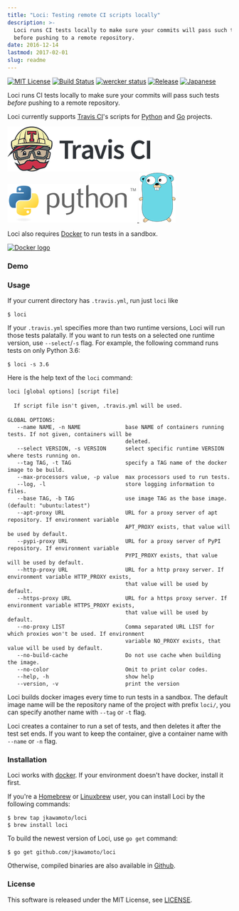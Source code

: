 ```yaml
---
title: "Loci: Testing remote CI scripts locally"
description: >-
  Loci runs CI tests locally to make sure your commits will pass such tests
  before pushing to a remote repository.
date: 2016-12-14
lastmod: 2017-02-01
slug: readme
---
```

[![MIT License](https://img.shields.io/badge/license-MIT-blue.svg?style=flat)](./info/licenses/)
[![Build Status](https://travis-ci.org/jkawamoto/loci.svg?branch=master)](https://travis-ci.org/jkawamoto/loci)
[![wercker status](https://app.wercker.com/status/25b462a013ed96bf51254862938e7659/s/master "wercker status")](https://app.wercker.com/project/byKey/25b462a013ed96bf51254862938e7659)
[![Release](https://img.shields.io/badge/release-0.5.1-brightgreen.svg)](https://github.com/jkawamoto/loci/releases/tag/v0.5.1)
[![Japanese](https://img.shields.io/badge/qiita-%E6%97%A5%E6%9C%AC%E8%AA%9E-brightgreen.svg)](http://qiita.com/jkawamoto/items/a409dd9cd6e63034aa28)

Loci runs CI tests locally to make sure your commits will pass such tests
*before* pushing to a remote repository.

Loci currently supports [Travis CI](https://travis-ci.org/)'s scripts
for [Python](https://www.python.org/) and [Go](https://golang.org/) projects.

<a href="https://travis-ci.org/">
  <img class="logo" src="img/travis-ci-small.png" alt="TravisCI" />
</a>
<a href="https://www.python.org/">
  <img class="logo" src="img/python.png" alt="Python" />
</a>
<a href="https://golang.org/">
  <img class="logo" src="img/gopher.png" alt="Go" />
</a>

Loci also requires [Docker](https://www.docker.com/) to run tests in a sandbox.

[![Docker logo](img/small_h-trans.png)](https://www.docker.com/)

### Demo
<script type="text/javascript" src="https://asciinema.org/a/YGjZzFBlteajYOEoUug1GVSRj.js" id="asciicast-YGjZzFBlteajYOEoUug1GVSRj" async></script>

### Usage
If your current directory has `.travis.yml`, run just `loci` like

```shell
$ loci
```

If your `.travis.yml` specifies more than two runtime versions, Loci will run
those tests palatally. If you want to run tests on a selected one runtime
version, use `--select`/`-s` flag. For example, the following command runs tests
on only Python 3.6:

```shell
$ loci -s 3.6
```  

Here is the help text of the `loci` command:

~~~shell
loci [global options] [script file]

  If script file isn't given, .travis.yml will be used.

GLOBAL OPTIONS:
   --name NAME, -n NAME              base NAME of containers running tests. If not given, containers will be
                                     deleted.
   --select VERSION, -s VERSION      select specific runtime VERSION where tests running on.
   --tag TAG, -t TAG                 specify a TAG name of the docker image to be build.
   --max-processors value, -p value  max processors used to run tests.
   --log, -l                         store logging information to files.
   --base TAG, -b TAG                use image TAG as the base image. (default: "ubuntu:latest")
   --apt-proxy URL                   URL for a proxy server of apt repository. If environment variable
                                     APT_PROXY exists, that value will be used by default.
   --pypi-proxy URL                  URL for a proxy server of PyPI repository. If environment variable
                                     PYPI_PROXY exists, that value will be used by default.
   --http-proxy URL                  URL for a http proxy server. If environment variable HTTP_PROXY exists,
                                     that value will be used by default.
   --https-proxy URL                 URL for a https proxy server. If environment variable HTTPS_PROXY exists,
                                     that value will be used by default.
   --no-proxy LIST                   Comma separated URL LIST for which proxies won't be used. If environment
                                     variable NO_PROXY exists, that value will be used by default.
   --no-build-cache                  Do not use cache when building the image.
   --no-color                        Omit to print color codes.
   --help, -h                        show help
   --version, -v                     print the version
~~~

Loci builds docker images every time to run tests in a sandbox.
The default image name will be the repository name of the project with
prefix `loci/`, you can specify another name with `--tag` or `-t` flag.

Loci creates a container to run a set of tests,
and then deletes it after the test set ends.
If you want to keep the container,
give a container name with `--name` or `-n` flag.


### Installation
Loci works with [docker](https://www.docker.com/).
If your environment doesn't have docker, install it first.

If you're a [Homebrew](http://brew.sh/) or [Linuxbrew](http://linuxbrew.sh/)
user, you can install Loci by the following commands:

```shell
$ brew tap jkawamoto/loci
$ brew install loci
```

To build the newest version of Loci, use `go get` command:

```shell
$ go get github.com/jkawamoto/loci
```

Otherwise, compiled binaries are also available in
[Github](https://github.com/jkawamoto/loci/releases).


### License
This software is released under the MIT License, see [LICENSE](./info/licenses/).
